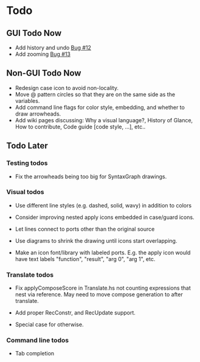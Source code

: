 # Todo

## GUI Todo Now
* Add history and undo [Bug #12](https://github.com/rgleichman/glance/issues/12)
* Add zooming [Bug #13](https://github.com/rgleichman/glance/issues/13)

## Non-GUI Todo Now
* Redesign case icon to avoid non-locality.
* Move @ pattern circles so that they are on the same side as the variables.
* Add command line flags for color style, embedding, and whether to draw arrowheads.
* Add wiki pages discussing: Why a visual language?, History of Glance, How to contribute, Code guide [code style, ...], etc..

## Todo Later

### Testing todos
* Fix the arrowheads being too big for SyntaxGraph drawings.

### Visual todos
* Use different line styles (e.g. dashed, solid, wavy) in addition to colors

* Consider improving nested apply icons embedded in case/guard icons.

* Let lines connect to ports other than the original source

* Use diagrams to shrink the drawing until icons start overlapping.

* Make an icon font/library with labeled ports. E.g. the apply icon would have text labels "function", "result", "arg 0", "arg 1", etc.

### Translate todos
* Fix applyComposeScore in Translate.hs not counting expressions that nest via reference. May need to move compose generation to after translate.

* Add proper RecConstr, and RecUpdate support.

* Special case for otherwise.

### Command line todos
* Tab completion
